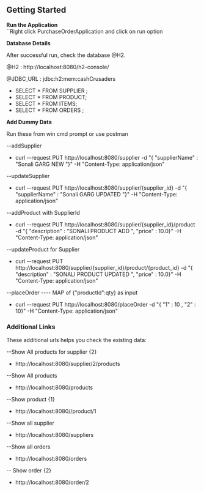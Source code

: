 ## Getting Started

**Run the Application**  
``Right click PurchaseOrderApplication and click on run option

 **Database Details**

   After successful run, check the database @H2.
   
   @H2 : http://localhost:8080/h2-console/
   
   @JDBC_URL : jdbc:h2:mem:cashCrusaders
   
   * SELECT * FROM  SUPPLIER ;
   * SELECT * FROM PRODUCT;
   * SELECT * FROM ITEMS;
   * SELECT * FROM ORDERS ;

**Add Dummy Data**

Run these from win cmd prompt or use postman

--addSupplier
* curl --request PUT http://localhost:8080/supplier -d "{  \"supplierName\" : \"Sonali GARG NEW \"}" -H "Content-Type: application/json"

--updateSupplier
* curl --request PUT http://localhost:8080/supplier/{supplier_id} -d "{  \"supplierName\" : \"Sonali GARG UPDATED \"}" -H "Content-Type: application/json"

--addProduct with SupplierId
* curl --request PUT http://localhost:8080/supplier/{supplier_id}/product -d "{  \"description\" : \"SONALI PRODUCT ADD \", \"price\" : 10.0}" -H "Content-Type: application/json"

--updateProduct for Supplier
* curl --request PUT http://localhost:8080/supplier/{supplier_id}/product/{product_id} -d "{  \"description\" : \"SONALI PRODUCT UPDATED \", \"price\" : 10.0}" -H "Content-Type: application/json"

--placeOrder  ---- MAP of {"productId":qty} as input
* curl --request PUT http://localhost:8080/placeOrder  -d "{  \"1\" :  10 ,  \"2\" : 10}" -H "Content-Type: application/json"

### Additional Links
These additional urls helps you check the existing data:

--Show All products for supplier {2}
* http://localhost:8080/supplier/2/products

--Show All products
* http://localhost:8080/products

--Show product {1}
* http://localhost:8080//product/1

--Show all supplier
* http://localhost:8080/suppliers

--Show all orders
* http://localhost:8080/orders

-- Show order {2} 
* http://localhost:8080/order/2
